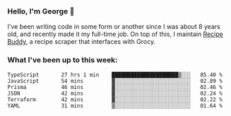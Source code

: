### Hello, I'm George 👋

I've been writing code in some form or another since I was about 8 years old, and recently made it my full-time job. On top of this, I maintain [Recipe Buddy](https://github.com/georgegebbett/recipe-buddy), a recipe scraper that interfaces with Grocy.  

<!--
**georgegebbett/georgegebbett** is a ✨ _special_ ✨ repository because its `README.md` (this file) appears on your GitHub profile.

Here are some ideas to get you started:

- 🔭 I’m currently working on ...
- 🌱 I’m currently learning ...
- 👯 I’m looking to collaborate on ...
- 🤔 I’m looking for help with ...
- 💬 Ask me about ...
- 📫 How to reach me: ...
- 😄 Pronouns: ...
- ⚡ Fun fact: ...
-->

### What I've been up to this week:
<!--START_SECTION:waka-->

```text
TypeScript       27 hrs 1 min    █████████████████████▒░░░   85.40 %
JavaScript       54 mins         ▓░░░░░░░░░░░░░░░░░░░░░░░░   02.89 %
Prisma           46 mins         ▓░░░░░░░░░░░░░░░░░░░░░░░░   02.46 %
JSON             42 mins         ▓░░░░░░░░░░░░░░░░░░░░░░░░   02.24 %
Terraform        42 mins         ▓░░░░░░░░░░░░░░░░░░░░░░░░   02.22 %
YAML             31 mins         ▒░░░░░░░░░░░░░░░░░░░░░░░░   01.64 %
```

<!--END_SECTION:waka-->
